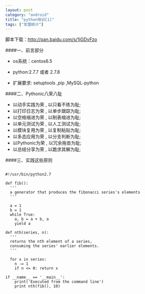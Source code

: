 ```yaml
---
layout: post
category: "android"
title: "python培训[1]"
tags: ["友盟统计"]
---
```

脚本下载：<http://pan.baidu.com/s/1jGDvFzo>  

####一、前言部分

- os系统：centos6.5

- python:2.7.7 或者 2.7.8

- 扩展要求:
        setuptools ,pip	 ,MySQL-python		
		
		  

####二、Pythonic八荣八耻

- 以动手实践为荣 , 以只看不练为耻;
- 以打印日志为荣 , 以单步跟踪为耻;
- 以空格缩进为荣 , 以制表缩进为耻;
- 以单元测试为荣 , 以人工测试为耻;
- 以模块复用为荣 , 以复制粘贴为耻;
- 以多态应用为荣 , 以分支判断为耻;
- 以Pythonic为荣 , 以冗余拖沓为耻;
- 以总结分享为荣 , 以跪求其解为耻;

####三、实践这些原则
```

#!/usr/bin/python2.7
 
def fib():
  '''
  a generator that produces the fibonacci series's elements
  '''
 
  a = 1
  b = 1
  while True:
    a, b = a + b, a
    yield a
 
def nth(series, n):
  '''
  returns the nth element of a series,
  consuming the series' earlier elements.
  '''
 
  for x in series:
    n -= 1
    if n <= 0: return x
 
if __name__ == '__main__':
	print('Executed from the command line')
	print nth(fib(), 10)
	
```

